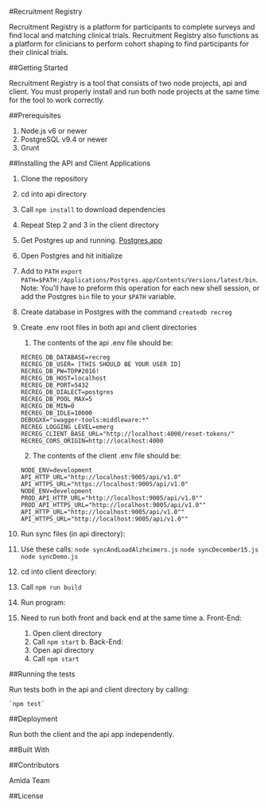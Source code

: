#Recruitment Registry

Recruitment Registry is a platform for participants to complete surveys and find local and matching clinical trials. Recruitment Registry also functions as a platform for clinicians to perform cohort shaping to find participants for their clinical trials.

##Getting Started

Recruitment Registry is a tool that consists of two node projects, api and client. You must properly install and run both node projects at the same time for the tool to work correctly.

##Prerequisites

1. Node.js v6 or newer
2. PostgreSQL v9.4 or newer
3. Grunt

##Installing the API and Client Applications

1. Clone the repository
2. cd into api directory
3. Call `npm install`  to download dependencies
4. Repeat Step 2 and 3 in the client directory
5. Get Postgres up and running. [Postgres.app](https://postgresapp.com/)
  1. Open Postgres and hit initialize
  2. Add to `PATH` `export PATH=$PATH:/Applications/Postgres.app/Contents/Versions/latest/bin`. Note: You'll have to preform this operation for each new shell session, or add the Postgres  `bin` file to your `$PATH` variable.
6. Create database in Postgres with the command `createdb recreg`
7. Create .env root files in both api and client directories
    1. The contents of the api .env file should be:
      ```
      RECREG_DB_DATABASE=recreg
      RECREG_DB_USER= [THIS SHOULD BE YOUR USER ID]
      RECREG_DB_PW=TDP#2016!
      RECREG_DB_HOST=localhost
      RECREG_DB_PORT=5432
      RECREG_DB_DIALECT=postgres
      RECREG_DB_POOL_MAX=5
      RECREG_DB_MIN=0
      RECREG_DB_IDLE=10000
      DEBUGXX="swagger-tools:middleware:*"
      RECREG_LOGGING_LEVEL=emerg
      RECREG_CLIENT_BASE_URL="http://localhost:4000/reset-tokens/"
      RECREG_CORS_ORIGIN=http://localhost:4000
      ```

    2. The contents of the client .env file should be:
      ```
      NODE_ENV=development
      API_HTTP_URL="http://localhost:9005/api/v1.0"
      API_HTTPS_URL="https://localhost:9005/api/v1.0"
      NODE_ENV=development
      PROD_API_HTTP_URL="http://localhost:9005/api/v1.0""
      PROD_API_HTTPS_URL="http://localhost:9005/api/v1.0""
      API_HTTP_URL="http://localhost:9005/api/v1.0""
      API_HTTPS_URL="http://localhost:9005/api/v1.0""
      ```
8. Run sync files (in api directory):
  1. Use these calls:
      `node syncAndLoadAlzheimers.js`
      `node syncDecember15.js`
      `node syncDemo.js`
9. cd into client directory:
  1. Call `npm run build`
10. Run program:
  1. Need to run both front and back end at the same time
    a. Front-End:
      1. Open client directory
      2. Call `npm start`
    b. Back-End:
      1. Open api directory
      2. Call `npm start`

##Running the tests

Run tests both in the api and client directory by calling:

    `npm test`

##Deployment

Run both the client and the api app independently.


##Built With



##Contributors

Amida Team

##License
